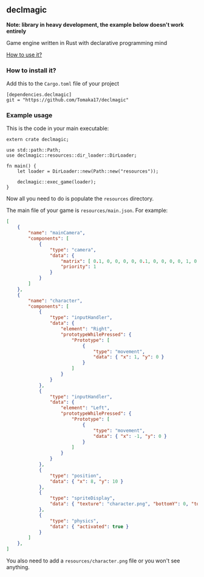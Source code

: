 ## declmagic

**Note: library in heavy development, the example below doesn't work entirely**

Game engine written in Rust with declarative programming mind

[How to use it?](doc/introduction.md)


### How to install it?

Add this to the `Cargo.toml` file of your project

    [dependencies.declmagic]
    git = "https://github.com/Tomaka17/declmagic"


### Example usage

This is the code in your main executable:

	extern crate declmagic;

	use std::path::Path;
	use declmagic::resources::dir_loader::DirLoader;

	fn main() {
		let loader = DirLoader::new(Path::new("resources"));

		declmagic::exec_game(loader);
	}

Now all you need to do is populate the `resources` directory.

The main file of your game is `resources/main.json`. For example:

```json
[
    {
        "name": "mainCamera",
        "components": [
            {
                "type": "camera",
                "data": {
                	"matrix": [ 0.1, 0, 0, 0, 0, 0.1, 0, 0, 0, 0, 1, 0, -0.333, -1, 0, 1 ],
                	"priority": 1
                }
            }
        ]
    },
    {
        "name": "character",
        "components": [
            {
                "type": "inputHandler",
                "data": {
                    "element": "Right",
                    "prototypeWhilePressed": {
                    	"Prototype": [
					        {
					            "type": "movement",
					            "data": { "x": 1, "y": 0 }
					        }
                    	]
                    }
                }
            },
            {
                "type": "inputHandler",
                "data": {
                    "element": "Left",
                    "prototypeWhilePressed": {
                    	"Prototype": [
					        {
					            "type": "movement",
					            "data": { "x": -1, "y": 0 }
					        }
                    	]
                    }
                }
            },
            {
                "type": "position",
                "data": { "x": 8, "y": 10 }
            },
            {
                "type": "spriteDisplay",
                "data": { "texture": "character.png", "bottomY": 0, "topY": 1, "leftX": -0.5, "rightX": 0.5 }
            },
            {
                "type": "physics",
                "data": { "activated": true }
            }
        ]
    },
]
```

You also need to add a `resources/character.png` file or you won't see anything.
